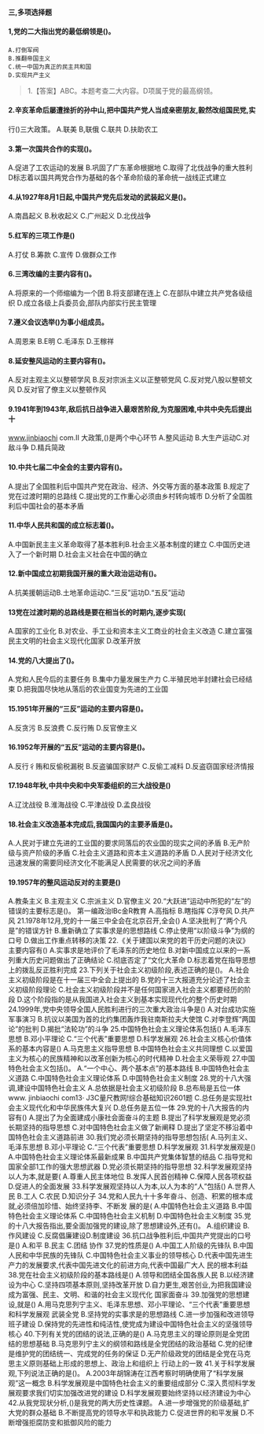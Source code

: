 #### 三,多项选择题
#### 1,党的二大指出党的最低纲领是()。
    A.打倒军阀
    B.推翻帝国主义
    C.统一中国为真正的民主共和国
    D.实现共产主义
>   1.【答案】ABC。本题考查二大内容。D项属于党的最高纲领。

#### 2.辛亥革命后屡遭挫折的孙中山,把中国共产党人当成亲密朋友,毅然改组国民党,实
行()三大政策。
A.联美
B,联俄
C.联共
D.扶助农工
#### 3.第一次国共合作的实现()。
A.促进了工农运动的发展
B.巩固了广东革命根据地
C.取得了北伐战争的重大胜利
D标志着以国共两党合作为基础的各个革命阶级的革命统一战线正式建立
#### 4.从1927年8月1日起,中国共产党先后发动的武装起义是()。
A.南昌起义
B.秋收起义
C.广州起义
D.北伐战争
#### 5.红军的三项工作是()
A.打仗
B.筹款
C.宣传
D.做群众工作
#### 6.三湾改编的主要内容有()。
A.将原来的一个师缩编为一个团
B.将支部建在连上
C.在部队中建立共产党各级组织
D.成立各级上兵委员会,部队内部实行民主管理
#### 7.遵义会议选举()为事小组成员。
A.周恩来
B.E明
C.毛泽东
D.王稼祥
#### 8.延安整风运动的主要内容有()。
A.反对主观主义以整顿学风
B.反对宗派主义以正整顿党风
C.反对党八股以整顿文风
D.反对官了僚主义以整顿作风
#### 9.1941年到1943年,敌后抗日战争进入最艰苦阶段,为克服困难,中共中央先后提出十
www.jinbiaochi com.II
大政策,()是两个中心环节
A.整风运动
B.大生产运动C.对敌斗争
D.精兵简政
#### 10.中共七届二中全会的主要内容有()。
A.提出了全国胜利后中国共产党在政治、经济、外交等方面的基本政策
B.规定了党在过渡时期的总路线
C.提出党的工作重心必须由乡村转向城市
D.分析了全国胜利后中国社会的基本矛盾
#### 11.中华人民共和国的成立标志着()。
A.中国新民主主义革命取得了基本胜利B.社会主义基本制度的建立
C.中国历史进入了一个新时期
D.社会主义社会在中国的确立
#### 12.新中国成立初期我国开展的重大政治运动有()。
A.抗美援朝运动B.土地革命运动C.“三反”运功D.“五反”运动
#### 13党在过渡时期的总路线是要在相当长的时期内,逐步实现(
A.国家的工业化
B.对农业、手工业和资本主义工商业的社会主义改造
C.建立富强民主文明的社会主义现代化国家
D.改革开放
#### 14.党的八大提出了()。
A.党和人民今后的主要任务
B.集中力量发展生产力
C.半殖民地半封建社会已经结束
D.把我国尽快地从落后的农业国变为先进的工业国
#### 15.1951年开展的“三反”运动的主要内容是()。
A.反贪污
B.反浪费
C.反行贿
D.反官僚主义
#### 16.1952年开展的“五反”运动的主要内容是()。
A.反行彳贿和反偷税漏税
B.反盗骗国家财产
C.反偷工减料
D.反盗窃国家经济情报
#### 17.1948年秋,中共中央和中央军委组织的三大战役是()
A.辽沈战役
B.淮海战役
C.平津战役
D.孟良战役

#### 18.社会主义改造基本完成后,我国国内的主要矛盾是()。
A.人民对于建立先进的工业国的要求同落后的农业国的现实之间的矛盾
B.无产阶级与资产阶级的矛盾
C.社会主义道路和资本主义道路的矛盾
D.人民对于经济文化迅速发展的需要同经济文化不能满足人民需要的状况之间的矛盾

#### 19.1957年的整风运动反对的主要是()
A.教条主义
B.主观主义
C.宗派主义
D.官僚主义
20.“大跃进”运动中所犯的“左”的错误的主要标志是()。
第一编政治lBc金R教育
A.高指标
B.瞎指挥
C浮夸风
D.共产风
21.1978年12月,党的十一届三中全会在北京召开,全会()
A.坚决批判了“两个凡是”的错误方针
B.重新确立了实事求是的思想路线
C.停止使用“以阶级斗争”为纲的口号
D.做出工作重点转移的决策
22.《关于建国以来党的若干历史问题的决议》主要内容有()
A.实事求是地评价了毛泽东的历史地位
B.对新中国成立以来的一系列重大历史问题做出了正确结论
C.彻底否定了“文化大革命
D.标志着党在指导思想上的拨乱反正胜利完成
23.下列关于社会主义初级阶段,表述正确的是()。
A.社会主义初级阶段是在十一届三中全会上提出的
B.党的十三大报道充分论述了社会主义初级阶段理论
C.社会主义初级阶段并不是任何国家进入社会主义都要经历的阶段
D.这个阶段指的是从我国进入社会主义到基本实现现代化的整个历史时期
24.1999年,党中央领导全国人民胜利进行的三次重大政治斗争是()
A.对台成功实施军事演习
B.抗议以美国为首的北约集团轰炸我驻南斯拉夫大使馆
C.对李登辉“两国论”的批判
D.揭批“法轮功”的斗争
25.中国特色社会主义理论体系包括()
A.毛泽东思想
B.邓小平理论
C.“三个代表”重要思想
D.科学发展观
26.社会主义核心价值体系的基本内容是()
A.马克思主义指导思想
B.中国特色社会主义共同理想
C.以爱国主义为核心的民族精神和以改革创新为核心的时代精神
D.社会主义荣辱观
27.中国特色社会主义包括()。
A.“一个中心、两个基本点”的基本路线
B.中国特色社会主义道路
C.中国特色社会主义理论体系
D.中国特色社会主义制度
28.党的十八大强调,建设中国特色社会主义
A.总依据是社会主义初级阶段
B.总布局是五位一体
www. jinbiaochi com13·
J3C量尺教网!综合基础知识2601题
C.总任务是实现社t会主义现代化和中华民族伟大复兴
D.总任务是五位一体
29.党的十八大报告的内容有()
A.提出了为全面建成小康社会面奋斗的主题
B.提出了科学发展观是党必须长期坚持的指导思想
C.对中国特色社会主义做了新阐释
D.提出了坚定不移沿着中国特色社会主义道路前进
30.我们党必须长期坚持的指导思想包括(
A.马列主义、毛泽东思想
B.邓小平理论
C.“三个代表”重要思想
D.科学发展观
31.科学发展观是()
A.中国特色社会主义理论体系最新成果
B.中国共产党集体智慧的结品
C.指导党和国家全部1工作的强大思想武器
D.党必须长期坚持的指导思想
32.科学发展观坚持以人为本,就是要(
A.尊重人民主体地位
B.发挥人民首创精神
C.保障人民各项权益
D.促进人的全面发展
33.科学发展观坚持以人为本,以人为本的“人”包括()
A.世界人民
B.工人
C.农民
D.知识分子
34.党和人民九十十多年奋斗、创造、积累的根本成就,必须倍加珍惜、始终坚持李、不断发
展的是(
A.中国特色社会主义道路
B.中国特色社会主义理论体系
C.中国特色社会主义机制
D.中国特色社会主义制度
35.党的十八大报告指出,要全面加强党的建设,除了思想建设外,还有()。
A.组织建设
B.作风建设
C.反腐倡廉建设D.制度建设
36.抗口战争胜利后,中国共产党提出的口号是()
A.和平
B.民主
C.团结
协作
37.党的性质是()
A.中国工人阶级的先锋队
B.中国人民和中华民族的先锋队
C.中国特色社会主义事业的领导核心
D.代表中国先进生产力的发展要求,代表中国先进文化的前进方向,代表中国最广大人
民的根本利益
38.党在社会主义初级阶段的基本路线是()
A.领导和团结全国各族人民
B.以经济建设为中心
C.坚持四项基本原则,坚持改革开放
D.自力更生,艰苦创业,为把我国建设成为富强、民主、文明、和谐的社会主义现代化
国家面奋斗
39.加强党的思想建设,就是()
A.用马克思列宁主义、毛泽东思想、邓小平理论、“三个代表”重要思想和科学发展观
武装全党
B.坚持党的实事求是的思想路线
C.进一步加强和改进领导班子建设
D.保持党的先进性和纯洁性,使党成为建设中国特色社会主义的坚强领导核心
40.下列有关党的团结的说法,正确的是()
A.马克思主义的理论原则是全党团结的思想基础
B.马克思列宁主义的纲领和路线是全党团结的政治基础
C.党的纪律是维护党的团结统一、完成党的任务的保证
D.无产阶级政党的团结是全党在马克思主义原则基础上形成的思想上、政治上和组织上
行动上的一致
41.关于科学发展观,下列说法正确的是()。
A.2003年胡锦涛在江西考察时明确使用了“科学发展观”这一概念
B.科学发展观是中国特色社会主义的重要组成部分
C.深入贯彻科学发展观要求我们切实加强改进党的建设
D.科学发展观要始终坚持以经济建设为中心
42.从我党现状分析,()是我党的两大历史性课题。
A.进一步增强党的阶级基础,扩大党的群众基础
B.不断提高党的领导水平和执政能力
C.促进世界的和平发展
D.不断增强拒腐防变和抵御风险的能力













